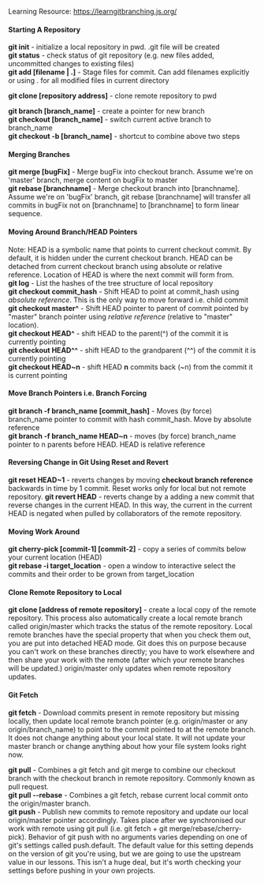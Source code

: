 Learning Resource: https://learngitbranching.js.org/

#### Starting A Repository
**git init**  - initialize a local repository in pwd. .git file will be created <br>
**git status** - check status of git repository (e.g. new files added, uncommitted changes to existing files) <br>
**git add [filename | .]**  - Stage files for commit. Can add filenames explicitly or using . for all modified files in current directory <br>

**git clone [repository address]**  - clone remote repository to pwd <br>

**git branch [branch_name]**  - create a pointer for new branch <br>
**git checkout [branch_name]** - switch current active branch to branch_name <br>
**git checkout -b [branch_name]** - shortcut to combine above two steps <br>

#### Merging Branches
**git merge [bugFix]**  - Merge bugFix into checkout branch. Assume we're on 'master' branch, merge content on bugFix to master <br>
**git rebase [branchname]** - Merge checkout branch into [branchname]. Assume we're on 'bugFix' branch, git rebase [branchname] will transfer all commits in bugFix not on [branchname] to [branchname] to form linear sequence. <br>

#### Moving Around Branch/HEAD Pointers
Note: HEAD is a symbolic name that points to current checkout commit. By default, it is hidden under the current checkout branch. HEAD can be detached from current checkout branch using absolute or relative reference. Location of HEAD is where the next commit will form from. <br>
**git log**  - List the hashes of the tree structure of local repository <br>
**git checkout commit_hash** - Shift HEAD to point at commit_hash using *absolute reference*. This is the only way to move forward i.e. child commit <br>
**git checkout master^** - Shift HEAD pointer to parent of commit pointed by "master" branch pointer using *relative reference* (relative to "master" location). <br>
**git checkout HEAD^** - shift HEAD to the parent(^) of the commit it is currently pointing <br>
**git checkout HEAD^^** - shift HEAD to the grandparent (^^) of the commit it is currently pointing <br>
**git checkout HEAD~n** - shift HEAD **n** commits back (~n) from the commit it is current pointing <br>

#### Move Branch Pointers i.e. Branch Forcing
**git branch -f branch_name [commit_hash]** - Moves (by force) branch_name pointer to commit with hash commit_hash. Move by absolute reference <br>
**git branch -f branch_name HEAD~n** - moves (by force) branch_name pointer to n parents before HEAD. HEAD is relative reference <br>

#### Reversing Change in Git Using Reset and Revert
**git reset HEAD~1** - reverts changes by moving **checkout branch reference** backwards in time by 1 commit. Reset works only for local but not remote repository.
**git revert HEAD** - reverts change by a adding a new commit that reverse changes in the current HEAD. In this way, the current in the current HEAD is negated when pulled by collaborators of the remote repository.<br>


#### Moving Work Around
**git cherry-pick [commit-1] [commit-2]** - copy a series of commits below your current location (HEAD) <br>
**git rebase -i target_location** - open a window to interactive select the commits and their order to be grown from target_location


#### Clone Remote Repository to Local
**git clone [address of remote repository]** - create a local copy of the remote repository. This process also automatically create a local remote branch called origin/master which tracks the status of the remote repository. Local remote branches have the special property that when you check them out, you are put into detached HEAD mode. Git does this on purpose because you can't work on these branches directly; you have to work elsewhere and then share your work with the remote (after which your remote branches will be updated.) origin/master only updates when remote repository updates. <br>

#### Git Fetch
**git fetch** - Download commits present in remote repository but missing locally, then update local remote branch pointer (e.g. origin/master or any origin/branch_name) to point to the commit pointed to at the remote branch. It does not change anything about your local state. It will not update your master branch or change anything about how your file system looks right now. <br>

**git pull** - Combines a git fetch and git merge to combine our checkout branch with the checkout branch in remote repository. Commonly known as pull request. <br>
**git pull --rebase** - Combines a git fetch, rebase current local commit onto the origin/master branch. <br>
**git push** - Publish new commits to remote repository and update our local origin/master pointer accordingly. Takes place after we synchronised our work with remote using git pull (i.e. git fetch + git merge/rebase/cherry-pick). Behavior of git push with no arguments varies depending on one of git's settings called push.default. The default value for this setting depends on the version of git you're using, but we are going to use the upstream value in our lessons. This isn't a huge deal, but it's worth checking your settings before pushing in your own projects. <br>
